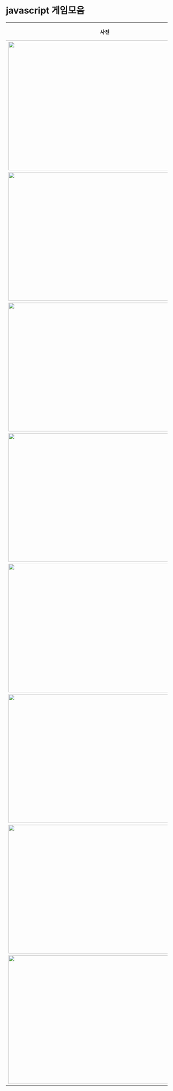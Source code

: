 # javascript 게임모음

|사진|설명|
|---|---|
|<img src="https://github.com/user-attachments/assets/961eac78-f78a-4479-a1f7-457c9872d935" width="600" height="400"/>|**수박게임 클론코딩**|
|<img src="https://github.com/user-attachments/assets/fc5621ff-0717-41f3-9a7b-fd20885a7672" width="600" height="400"/>|**영어퀴즈게임**|
|<img src="https://github.com/user-attachments/assets/96f23f8f-628b-46bf-aa27-451a241884e9" width="600" height="400"/>|**애니메이션 퀴즈**|
|<img src="https://github.com/user-attachments/assets/6ea74a97-9515-4bb7-b6c1-fb7e261611c3" width="600" height="400"/>|**카드짝맞추기게임**|
|<img src="https://github.com/user-attachments/assets/64d4979a-0174-40b4-9322-bf81a8392d7b" width="600" height="400"/>|**컴퓨터과학퀴즈**|
|<img src="https://github.com/user-attachments/assets/c244c663-cf8b-43b7-a4c9-7ea5001086c4" width="600" height="400"/>|**검문게임**|
|<img src="https://github.com/user-attachments/assets/965e19eb-0262-4173-b0b3-e356abd43882" width="600" height="400"/>|**기억력게임**|
|<img src="https://github.com/user-attachments/assets/8a2f4411-b377-4916-ae5e-b52d04852b83" width="600" height="400"/>|**텍스트어드벤쳐게임**|

